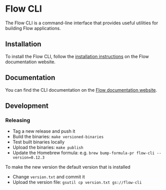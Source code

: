 # Flow CLI

The Flow CLI is a command-line interface that provides useful utilities for building Flow applications.

## Installation

To install the Flow CLI, follow the [installation instructions](https://docs.onflow.org/flow-cli/install) on the Flow documentation website.

## Documentation

You can find the CLI documentation on the [Flow documentation website](https://docs.onflow.org/flow-cli).

## Development 

### Releasing

- Tag a new release and push it
- Build the binaries: `make versioned-binaries`
- Test built binaries locally
- Upload the binaries: `make publish`
- Update the Homebrew formula: e.g. `brew bump-formula-pr flow-cli --version=0.12.3`

To make the new version the default version that is installed 

- Change `version.txt` and commit it
- Upload the version file: `gsutil cp version.txt gs://flow-cli`

